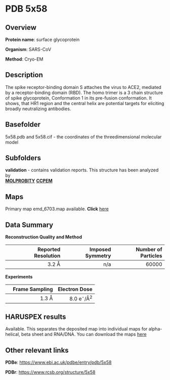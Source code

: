 # PDB 5x58

## Overview

**Protein name**: surface glycoprotein

**Organism**: SARS-CoV

**Method**: Cryo-EM

## Description

The spike receptor-binding domain S attaches the virus to ACE2, mediated by a receptor-binding domain (RBD). The homo trimer is a 3 chain structure of spike glycoprotein, Conformation 1 in its pre-fusion conformation. It shows, that HR1 region and the central helix are potential targets for eliciting broadly neutralizing antibodies.

## Basefolder

5x58.pdb and 5x58.cif - the coordinates of the threedimensional molecular model

## Subfolders





**validation** - contains validation reports. This structure has been analyzed by <br>  [**MOLPROBITY**](https://github.com/thorn-lab/coronavirus_structural_task_force/tree/master/pdb/surface_glycoprotein/SARS-CoV/5x58/validation/molprobity)   [**CCPEM**](https://github.com/thorn-lab/coronavirus_structural_task_force/tree/master/pdb/surface_glycoprotein/SARS-CoV/5x58/validation/ccpem-validation)



## Maps

Primary map emd_6703.map available. **Click** [here](http://ftp.wwpdb.org/pub/emdb/structures/EMD-6703/map/) 

## Data Summary
**Reconstruction Quality and Method**

|   | Reported Resolution | Imposed Symmetry | Number of Particles |
|---|-------------:|----------------:|--------------:|
|   |3.2 Å|n/a|60000|

**Experiments**

|   | Frame Sampling | Electron Dose |
|---|-------------:|----------------:|
|   |1.3 Å|8.0 e<sup>-</sup>/Å<sup>2</sup>|

## HARUSPEX results

Available. This separates the deposited map into individual maps for alpha-helical, beta sheet and RNA/DNA. You can download the maps [here](https://zenodo.org/record/3820137)

## Other relevant links 
**PDBe**:  https://www.ebi.ac.uk/pdbe/entry/pdb/5x58
 
**PDBr**: https://www.rcsb.org/structure/5x58 

